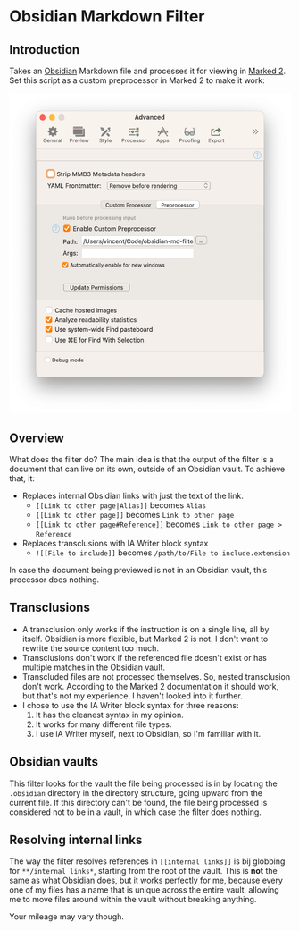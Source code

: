 # Obsidian Markdown Filter

## Introduction

Takes an [Obsidian](https://obsidian.md) Markdown file and processes it for viewing in [Marked 2](https://marked2app.com). Set this script as a custom preprocessor in Marked 2 to make it work:

![Marked 2 App Settings](marked2-settings-screenshot.png)

## Overview

What does the filter do? The main idea is that the output of the filter is a document that can live on its own, outside of an Obsidian vault. To achieve that, it: 

- Replaces internal Obsidian links with just the text of the link.
    - `[[Link to other page|Alias]]` becomes `Alias`
    - `[[Link to other page]]` becomes `Link to other page`
    - `[[Link to other page#Reference]]` becomes `Link to other page > Reference`
- Replaces transclusions with IA Writer block syntax
    - `![[File to include]]` becomes `/path/to/File to include.extension`
    
In case the document being previewed is not in an Obsidian vault, this processor does nothing.

## Transclusions

- A transclusion only works if the instruction is on a single line, all by itself. Obsidian is more flexible, but Marked 2 is not. I don't want to rewrite the source content too much.
- Transclusions don't work if the referenced file doesn't exist or has multiple matches in the Obsidian vault.
- Transcluded files are not processed themselves. So, nested transclusion don't work. According to the Marked 2 documentation it should work, but that's not my experience. I haven't looked into it further.
- I chose to use the IA Writer block syntax for three reasons:
    1. It has the cleanest syntax in my opinion.
    2. It works for many different file types.
    3. I use iA Writer myself, next to Obsidian, so I'm familiar with it.

## Obsidian vaults

This filter looks for the vault the file being processed is in by locating the `.obsidian` directory in the directory structure, going upward from the current file. If this directory can't be found, the file being processed is considered not to be in a vault, in which case the filter does nothing.

## Resolving internal links

The way the filter resolves references in `[[internal links]]` is bij globbing for `**/internal links*`, starting from the root of the vault. This is **not** the same as what Obsidian does, but it works perfectly for me, because every one of my files has a name that is unique across the entire vault, allowing me to move files around within the vault without breaking anything.

Your mileage may vary though.